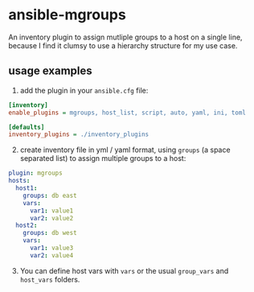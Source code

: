 # ansible-mgroups

An inventory plugin to assign mutliple groups to a host on a single line, because I find it clumsy to use a hierarchy structure for my use case.

## usage examples

1. add the plugin in your `ansible.cfg` file:

```cfg
[inventory]
enable_plugins = mgroups, host_list, script, auto, yaml, ini, toml

[defaults]
inventory_plugins = ./inventory_plugins
```

2. create inventory file in yml / yaml format, using `groups` (a space separated list) to assign multiple groups to a host:

```yml
plugin: mgroups
hosts: 
  host1:
    groups: db east
    vars:
      var1: value1
      var2: value2
  host2:
    groups: db west
    vars:
      var1: value3
      var2: value4
```

3. You can define host vars with `vars` or the usual `group_vars` and `host_vars` folders.
